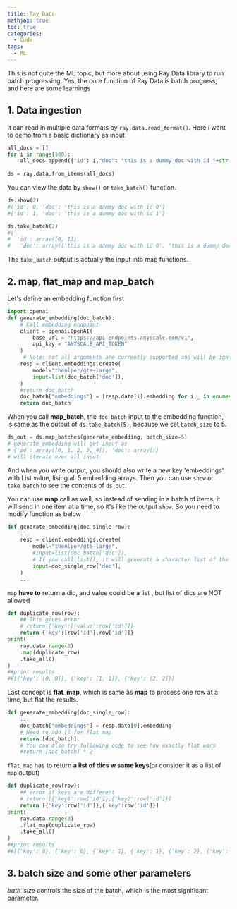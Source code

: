 ```yaml
---
title: Ray Data
mathjax: true
toc: true
categories:
  - Code
tags:
  - ML
---
```


This is not quite the ML topic, but more about using Ray Data library to run batch progressing. Yes, the core function of Ray Data is batch progress, and here are some learnings
## 1. Data ingestion
It can read in multiple data formats by `ray.data.read_format()`. Here I want to demo from a basic dictionary as input
```python
all_docs = []
for i in range(100):
    all_docs.append({"id": i,"doc": "this is a dummy doc with id "+str(i)})
    
ds = ray.data.from_items(all_docs)
```
You can view the data by `show()` or `take_batch()` function.
```python
ds.show(2)
#{'id': 0, 'doc': 'this is a dummy doc with id 0'}
#{'id': 1, 'doc': 'this is a dummy doc with id 1'}
```
```python
ds.take_batch(2)
#{
#  'id': array([0, 1]),
#   'doc': array(['this is a dummy doc with id 0', 'this is a dummy doc with id 1'],       dtype=object)}
```
The `take_batch` output is actually the input into map functions.
## 2. map, flat_map and map_batch
Let's define an embedding function first
```python
import openai
def generate_embedding(doc_batch):
    # Call embedding endpoint
    client = openai.OpenAI(
        base_url = "https://api.endpoints.anyscale.com/v1",
        api_key = "ANYSCALE_API_TOKEN"
    )
     # Note: not all arguments are currently supported and will be ignored by the backend.
    resp = client.embeddings.create(
        model="thenlper/gte-large",
        input=list(doc_batch['doc']),
    )
    #return doc_batch
    doc_batch["embeddings"] = [resp.data[i].embedding for i,_ in enumerate(doc_batch["doc"])]    
    return doc_batch
```
When you call **map_batch**, the `doc_batch` input to the embedding function, is same as the output of `ds.take_batch(5)`, because we set `batch_size` to 5.   
```python
ds_out = ds.map_batches(generate_embedding, batch_size=5)
# generate_embedding will get input as 
# {'id': array([0, 1, 2, 3, 4]), 'doc': array()}
# will iterate over all input
```
And when you write output, you should also write a new key 'embeddings' with List value, lising all 5 embedding arrays. Then you can use `show` or `take_batch` to see the contents of `ds_out`.

You can use **map** call as well, so instead of sending in a batch of items, it will send in one item at a time, so it's like the output `show`. So you need to modify function as below
```python
def generate_embedding(doc_single_row):
    ...
    resp = client.embeddings.create(
        model="thenlper/gte-large",
        #input=list(doc_batch['doc']),
        # If you call list(), it will generate a character list of the string, like ['t','h','i',...]
        input=doc_single_row['doc'],
    )
    ...
```
`map` **have to** return a dic, and value could be a list , but list of dics are NOT allowed
```python
def duplicate_row(row):
    ## This gives error
    # return {'key':['value':row['id']]}
    return {'key':[row['id'],row['id']]}
print(
    ray.data.range(3)
    .map(duplicate_row)
    .take_all()
)
##print results
##[{'key': [0, 0]}, {'key': [1, 1]}, {'key': [2, 2]}]
```

Last concept is **flat_map**, which is same as **map** to process one row at a time, but flat the results.

```python
def generate_embedding(doc_single_row):
    ...
    doc_batch["embeddings"] = resp.data[0].embedding
    # Need to add [] for flat map
    return [doc_batch]
    # You can also try following code to see how exactly flat wors
    #return [doc_batch] * 2
```
`flat_map` has to return **a list of dics w same keys**(or consider it as a list of `map` output)
```python
def duplicate_row(row):
    ## error if keys are different
    # return [{'key1':row['id']},{'key2':row['id']}]
    return [{'key':row['id']},{'key':row['id']}]
print(
    ray.data.range(3)
    .flat_map(duplicate_row)
    .take_all()
)
##print results
##[{'key': 0}, {'key': 0}, {'key': 1}, {'key': 1}, {'key': 2}, {'key': 2}]
```
## 3. batch size and some other parameters
*bath_size* controls the size of the batch, which is the most significant parameter.
